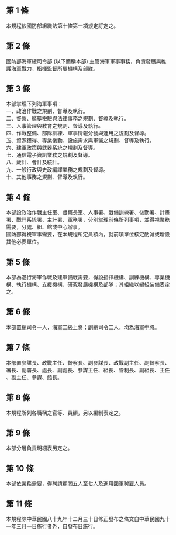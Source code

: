 第 1 條
-------
本規程依國防部組織法第十條第一項規定訂定之。

第 2 條
-------
國防部海軍總司令部 (以下簡稱本部) 主管海軍軍事事務，負責發展與維  
護海軍戰力，指揮監督所屬機構及部隊。

第 3 條
-------
本部掌理下列海軍事項：  
一、政治作戰之規劃、督導及執行。  
二、督察、艦艇檢驗與法律事務之規劃、督導及執行。  
三、人事管理與教育之規劃、督導及執行。  
四、作戰整備、部隊訓練、軍事情報分發與運用之規劃及督導。  
五、資源獲得、專業後勤、設施需求與軍醫之規劃、督導及執行。  
六、建軍政策與武器系統之規劃及督導。  
七、通信電子資訊業務之規劃及督導。  
八、歲計、會計及統計。  
九、一般行政與史政編譯業務之規劃及督導。  
十、其他事務之規劃、督導及執行。

第 4 條
-------
本部設政治作戰主任室、督察長室、人事署、戰備訓練署、後勤署、計畫  
署、戰鬥系統署、主計署、軍務署，分別掌理前條所列事項，並得視業務  
需要，分處、組、館或中心辦事。  
國防部得視軍事需要，在本規程所定員額內，就前項單位核定酌減或增設  
其他必要單位。　

第 5 條
-------
本部為遂行海軍作戰及建軍備戰需要，得設指揮機構、訓練機構、專業機  
構、執行機構、支援機構、研究發展機構及部隊；其組織以編組裝備表定  
之。

第 6 條
-------
本部置總司令一人，海軍二級上將；副總司令二人，均為海軍中將。

第 7 條
-------
本部置參謀長、政戰主任、督察長、副參謀長、政戰副主任、副督察長、  
署長、副署長、處長、副處長、參謀主任、組長、管制長、副組長、主任  
、副主任、參謀、館長。

第 8 條
-------
本規程所列各職稱之官等、員額，另以編制表定之。

第 9 條
-------
本部分層負責明細表另定之。

第 10 條
--------
本部依業務需要，得聘請顧問五人至七人及進用國軍聘雇人員。

第 11 條
--------
本規程除中華民國八十九年十二月三十日修正發布之條文自中華民國九十  
一年三月一日施行者外，自發布日施行。

